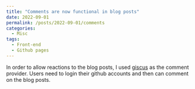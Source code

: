 ```yaml
---
title: "Comments are now functional in blog posts"
date: 2022-09-01
permalink: /posts/2022-09-01/comments
categories:
  - Misc
tags:
  - Front-end
  - Github pages
---
```


In order to allow reactions to the blog posts, I used [giscus](https://giscus.app/) as the comment provider. Users need to login their github accounts and then can comment on the blog posts.


